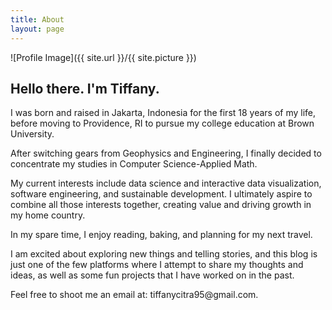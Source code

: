 ```yaml
---
title: About
layout: page
---
```

![Profile Image]({{ site.url }}/{{ site.picture }})

<h2>Hello there. I'm Tiffany.</h2>

<p>I was born and raised in Jakarta, Indonesia for the first 18 years of my life, before moving to Providence, RI to pursue my college education at Brown University.</p>

<p>After switching gears from Geophysics and Engineering, I finally decided to concentrate my studies in Computer Science-Applied Math.</p>

<p>My current interests include data science and interactive data visualization, software engineering, and sustainable development. I ultimately aspire to combine all those interests together, creating value and driving growth in my home country.</p>

<p>In my spare time, I enjoy reading, baking, and planning for my next travel.</p>

<p>I am excited about exploring new things and telling stories, and this blog is just one of the few platforms where I attempt to share my thoughts and ideas, as well as some fun projects that I have worked on in the past.</p>

<p>Feel free to shoot me an email at: tiffanycitra95@gmail.com.</p>

<!---

<h2>Skills</h2>

<ul class="skill-list">
	<li>HTML - Jade - Haml - Erb</li>
	<li>Responsive (Mobile First)</li>
	<li>CSS (Stylus, Sass, Less)</li>
	<li>Css Frameworks (Bootstrap, Foundation)</li>
	<li>Javascript (Design Patterns, Testes)</li>
	<li>NodeJS</li>
	<li>AngularJS - ReactJS</li>
	<li>Grunt - Gulp - Yeoman</li>
	<li>Git</li>
	<li>PHP</li>
	<li>Python</li>
	<li>MySQL - MongoDB</li>
	<li>Scrum and Kanban</li>
	<li>TDD e Continuous Integration</li>
</ul>

<h2>Projects</h2>

<ul>
	<li><a href="https://github.com/">Lorem Lorem</a></li>
	<li><a href="https://github.com/">Ipsum Dolor</a></li>
	<li><a href="https://github.com/">Dolor Lorem</a></li>
</ul>
--->
